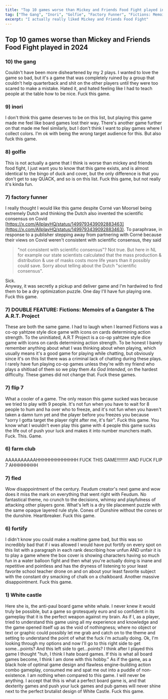 ```yaml
---
title: "Top 10 games worse than Mickey and Friends Food Fight played in 2024"
tag: ["The Gang", "Inori", "Golfie", "Factory Funner", "Fictions: Memoirs of a Gangster", "The A.R.T. Project", "Farm Club", "Flip 7", "Fled", "Fortify", "The White Castle"]
excerpt: "I actually really liked Mickey and Friends Food Fight"
---
```


## Top 10 games worse than Mickey and Friends Food Fight played in 2024

### 10) the gang
Couldn't have been more disheartened by my 2 plays. I wanted to love the game so bad, but it's a game that was completely ruined by a group that couldn't help quarterback and shit on the other players until they were too scared to make a mistake. Hated it, and hated feeling like I had to teach people at the table how to be nice. Fuck this game.  

### 9) inori
I don't think this game deserves to be on this list, but playing this game made me feel like board games lost their way. There's another game further on that made me feel similarly, but I don't think I want to play games where I collect colors. I'm ok with being the wrong target audience for this. But also fuck this game.

### 8) golfie
This is not actually a game that I think is worse than mickey and friends food fight, I just want you to know that this game exists, and is almost identical to the bingo of duck and cover, but the only difference is that you don't get to say QUACK, and so is on this list. Fuck this game, but not really it's kinda fun.

### 7) factory funner
I really thought I would like this game despite Corné van Moorsel being extremely Dutch and thinking the Dutch also invented the scientific consensus on Covid [https://x.com/AllplayHQ/status/1499793439092883463](https://x.com/AllplayHQ/status/1499793439092883463). To paraphrase, in response to a publisher stepping away from partnering with Corné because their views on Covid weren't consistent with scientific consensus, they said 
> "not consistent with scientific consensus"? Not true. But here in NL for example our state scientists calculated that the mass production & distribution & use of masks costs more life years than it possibly could save. Sorry about telling about the Dutch "scientific consensus".

Sick.  
Anyway, it was secretly a pickup and deliver game and I'm hardwired to find them to be a dry optimization puzzle. One day I'll have fun playing one. Fuck this game.

### 7) DOUBLE FEATURE: Fictions: Memoirs of a Gangster & The A.R.T. Project 
These are both the same game. I had to laugh when I learned Fictions was a co-op yahtzee style dice game with icons on cards determining action strength. To the uninitiated, A.R.T Project is a co-op yahtzee style dice game with icons on cards determining action strength. To be honest I barely remember anything about what I was thinking about when playing, which usually means it's a good game for playing while chatting, but obviously since it's on this list there was a criminal lack of chatting during these plays. I rarely have fun playing co-op games unless they're with my friend who plays a shitload of them so we play them _As God Intended_, on the hardest difficulty. These games did not change that. Fuck these games. 

### 7) flip 7
What a cooler of a game. The only reason this game sucked was because we tried to play with 9 people. It's not fun when you have to wait for 8 people to hum and ha over who to freeze, and it's not fun when you haven't taken a damn turn yet and the player before you freezes you because "sorry I gotta target the player right after me, it's fair". Fuck this game. You know what I wouldn't even play this game with 4 people this game sucks the life out of push your luck and makes it into number munchers math. Fuck. This. Game.

### 6) farm club
AAAAAAAAAAHHHHHHHHHHHHH FUCK THIS GAME!!!!!!!!! AND FUCK FLIP 7 AHHHHHHHH

### 7) fled
Wow disappointment of the century. Feudum creator's next game and wow does it miss the mark on everything that went right with Feudum. No fantastical theme, no crunch to the decisions, whimsy and playfulness of attacking other players gone. What's left is a dry tile placement puzzle with the same opaque layered rule style. Cones of Dunshire without the cones or the dunshire. Heartbreaker. Fuck this game.

### 6) fortify
I didn't know you could make a realtime game bad, but this was so incredibly bad that if i was allowed I would have put fortify on every spot on this list with a paragraph in each rank describing how unfun AND unfair it is to play a game where the box cover is showing characters having so much fun in a water balloon fight and then what you're actually doing is inane and repetitive and pointless and has the dryness of listening to your least favorite school teacher drone on and on about your least favorite subject with the constant dry smacking of chalk on a chalkboard. Another massive disappointment. Fuck this game.






### 1) White castle
Here she is, the anti-paul board game white whale. I never knew it would truly be possible, but a game so grotesquely euro and so confident in its gameplay that it is the perfect weapon against my brain. As if I, as a player, tried to understand this game using all my experience and knowledge and the game opened itself up as the void of nothingness; where no object or text or graphic could possibly let me grab and catch on to the theme and setting to understand the point of what the fuck i'm actually doing. Ok, I'm looking through my options and now I'll go to this right side to get some...points? And this left side to get...points? I think after I played this game I thought "huh, I think I hate board games. If this is what all board games become, I think I am done with this hobby." As if the game, as a black hole of optimal game design and flawless engine-building action combo gameplay, consumed me and spat me out into a puddle of non-existence. I am nothing when compared to this game. I will never be anything. I accept that this is what a perfect board game is, and that dexterity games and push your luck games and pub games will never shine next to the perfect brutalist design of White Castle. Fuck this game.

